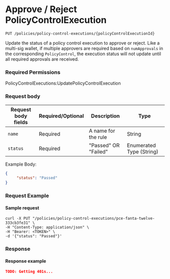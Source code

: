 # Approve / Reject PolicyControlExecution

`PUT /policies/policy-control-executions/{policyControlExecutionId}`

Update the status of a policy control execution to approve or reject.  Like a multi-sig wallet, if multiple approvers are required based on `numApprovals` in the corresponding `PolicyControl`,  the execution status will not update until all required approvals are received.

### Required Permissions <a href="#scopes" id="scopes"></a>

PolicyControlExecutions:UpdatePolicyControlExecution

### Request body <a href="#request-body" id="request-body"></a>

| Request body fields | Required/Optional | Description          | Type                     |
| ------------------- | ----------------- | -------------------- | ------------------------ |
| `name`              | Required          | A name for the rule  | String                   |
| `status`            | Required          | "Passed" OR "Failed" | Enumerated Type (String) |

Example Body:

```json
{
     "status": "Passed"
}
```

### Request Example <a href="#request-example.1" id="request-example.1"></a>

#### Sample request <a href="#sample-request" id="sample-request"></a>

```shell
curl -X PUT "/policies/policy-control-executions/pce-fanta-twelve-333cb3fe31" \
-H "Content-Type: application/json" \
-H "Bearer: <TOKEN>" \
-d '{"status": "Passed"}'
```

### Response <a href="#response" id="response"></a>

#### Response example <a href="#response-example" id="response-example"></a>



```json
TODO: Getting 401s...
```
